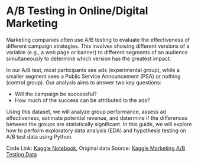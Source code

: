 # A/B Testing in Online/Digital Marketing
Marketing companies often use A/B testing to evaluate the effectiveness of different campaign strategies. This involves showing different versions of a variable (e.g., a web page or banner) to different segments of an audience simultaneously to determine which version has the greatest impact.

In our A/B test, most participants see ads (experimental group), while a smaller segment sees a Public Service Announcement (PSA) or nothing (control group). Our analysis aims to answer two key questions:

- Will the campaign be successful?
- How much of the success can be attributed to the ads?

Using this dataset, we will analyze group performance, assess ad effectiveness, estimate potential revenue, and determine if the differences between the groups are statistically significant. In this guide, we will explore how to perform exploratory data analysis (EDA) and hypothesis testing on A/B test data using Python. 

Code Link: [Kaggle Notebook](https://github.com/PistonPowerr/AB-Testing_OnlineMarketing/blob/main/digital-marketing-a-b-test-analysis.ipynb), 
Original data Source: [Kaggle Marketing A/B Testing Data](https://www.kaggle.com/datasets/faviovaz/marketing-ab-testing/data)
